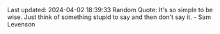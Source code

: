 Last updated: 2024-04-02 18:39:33
Random Quote: It's so simple to be wise. Just think of something stupid to say and then don't say it. - Sam Levenson